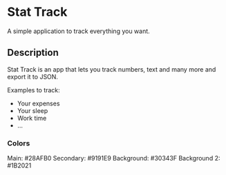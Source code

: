 # Stat Track

A simple application to track everything you want.

## Description
Stat Track is an app that lets you track numbers, text and many more and export it to JSON.

Examples to track:
- Your expenses
- Your sleep
- Work time
- ...

### Colors
Main: #28AFB0
Secondary: #9191E9
Background: #30343F
Background 2: #1B2021